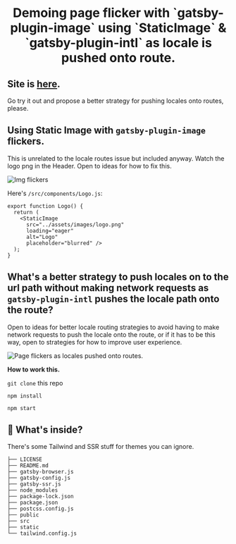 <!-- START -->
<h1 align="center">
  Demoing page flicker with `gatsby-plugin-image` using `StaticImage` & `gatsby-plugin-intl` as locale is pushed onto route.
</h1>

## Site is [here](https://gracious-mestorf-268e1b.netlify.app/en/). ##

Go try it out and propose a better strategy for pushing locales onto routes, please.

## Using Static Image with `gatsby-plugin-image` flickers.

This is unrelated to the locale routes issue but included anyway. Watch the logo png in the Header. Open to ideas for how to fix this. 

![Img flickers](https://media.giphy.com/media/Y7CdS5vPTJ7Codxn2x/giphy.gif)

Here's `/src/components/Logo.js`:

```
export function Logo() {
  return (
    <StaticImage
      src="../assets/images/logo.png"
      loading="eager"
      alt="Logo"
      placeholder="blurred" />
  );
}
```

## What's a better strategy to push locales on to the url path without making network requests as `gatsby-plugin-intl` pushes the locale path onto the route?

Open to ideas for better locale routing strategies to avoid having to make network requests to push the locale onto the route, or if it has to be this way, open to strategies for how to improve user experience.

![Page flickers as locales pushed onto routes.](https://media.giphy.com/media/6wVDjk6aBBjiAS3gkX/giphy.gif)


**How to work this.**

`git clone` this repo

`npm install`

`npm start`

## 🧐 What's inside?

There's some Tailwind and SSR stuff for themes you can ignore.

```.
├── LICENSE
├── README.md
├── gatsby-browser.js
├── gatsby-config.js
├── gatsby-ssr.js
├── node_modules
├── package-lock.json
├── package.json
├── postcss.config.js
├── public
├── src
├── static
└── tailwind.config.js
```

<!-- END -->
